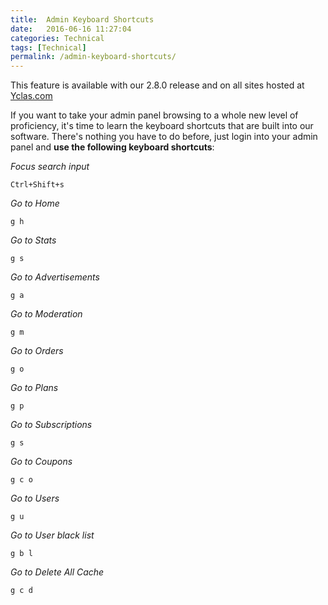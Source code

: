 ```yaml
---
title:  Admin Keyboard Shortcuts
date:   2016-06-16 11:27:04
categories: Technical
tags: [Technical]
permalink: /admin-keyboard-shortcuts/
---
```

<div class="alert alert-warning">
<strong><i class="glyphicon glyphicon-warning-sign"></i> </strong> This feature is available with our 2.8.0 release and on all sites hosted at <a href="https://yclas.com/">Yclas.com</a> 
</div>

If you want to take your admin panel browsing to a whole new level of proficiency, it's time to learn the keyboard shortcuts that are built into our software. There's nothing you have to do before, just login into your admin panel and **use the following keyboard shortcuts**:

_Focus search input_

    Ctrl+Shift+s

_Go to Home_

    g h

_Go to Stats_

    g s

_Go to Advertisements_

    g a

_Go to Moderation_

    g m

_Go to Orders_

    g o

_Go to Plans_

    g p

_Go to Subscriptions_

    g s

_Go to Coupons_

    g c o

_Go to Users_

    g u

_Go to User black list_

    g b l

_Go to Delete All Cache_

    g c d

